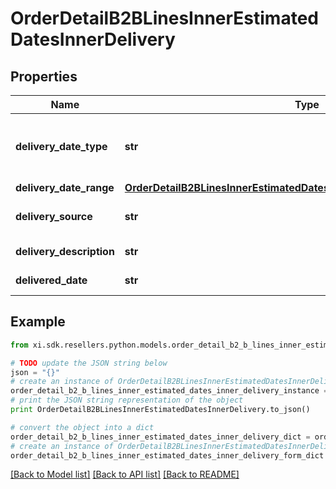 # OrderDetailB2BLinesInnerEstimatedDatesInnerDelivery


## Properties

Name | Type | Description | Notes
------------ | ------------- | ------------- | -------------
**delivery_date_type** | **str** | Date type. Example Single or multiple dates. | [optional] 
**delivery_date_range** | [**OrderDetailB2BLinesInnerEstimatedDatesInnerDeliveryDeliveryDateRange**](OrderDetailB2BLinesInnerEstimatedDatesInnerDeliveryDeliveryDateRange.md) |  | [optional] 
**delivery_source** | **str** | Source of the delivery. | [optional] 
**delivery_description** | **str** | Delivery description. | [optional] 
**delivered_date** | **str** | Delivery date. | [optional] 

## Example

```python
from xi.sdk.resellers.python.models.order_detail_b2_b_lines_inner_estimated_dates_inner_delivery import OrderDetailB2BLinesInnerEstimatedDatesInnerDelivery

# TODO update the JSON string below
json = "{}"
# create an instance of OrderDetailB2BLinesInnerEstimatedDatesInnerDelivery from a JSON string
order_detail_b2_b_lines_inner_estimated_dates_inner_delivery_instance = OrderDetailB2BLinesInnerEstimatedDatesInnerDelivery.from_json(json)
# print the JSON string representation of the object
print OrderDetailB2BLinesInnerEstimatedDatesInnerDelivery.to_json()

# convert the object into a dict
order_detail_b2_b_lines_inner_estimated_dates_inner_delivery_dict = order_detail_b2_b_lines_inner_estimated_dates_inner_delivery_instance.to_dict()
# create an instance of OrderDetailB2BLinesInnerEstimatedDatesInnerDelivery from a dict
order_detail_b2_b_lines_inner_estimated_dates_inner_delivery_form_dict = order_detail_b2_b_lines_inner_estimated_dates_inner_delivery.from_dict(order_detail_b2_b_lines_inner_estimated_dates_inner_delivery_dict)
```
[[Back to Model list]](../README.md#documentation-for-models) [[Back to API list]](../README.md#documentation-for-api-endpoints) [[Back to README]](../README.md)


